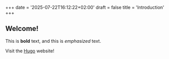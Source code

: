 +++
date = '2025-07-22T16:12:22+02:00'
draft = false
title = 'Introduction'
+++

## Welcome!

This is **bold** text, and this is *emphasized* text.

Visit the [Hugo](https://gohugo.io) website!
